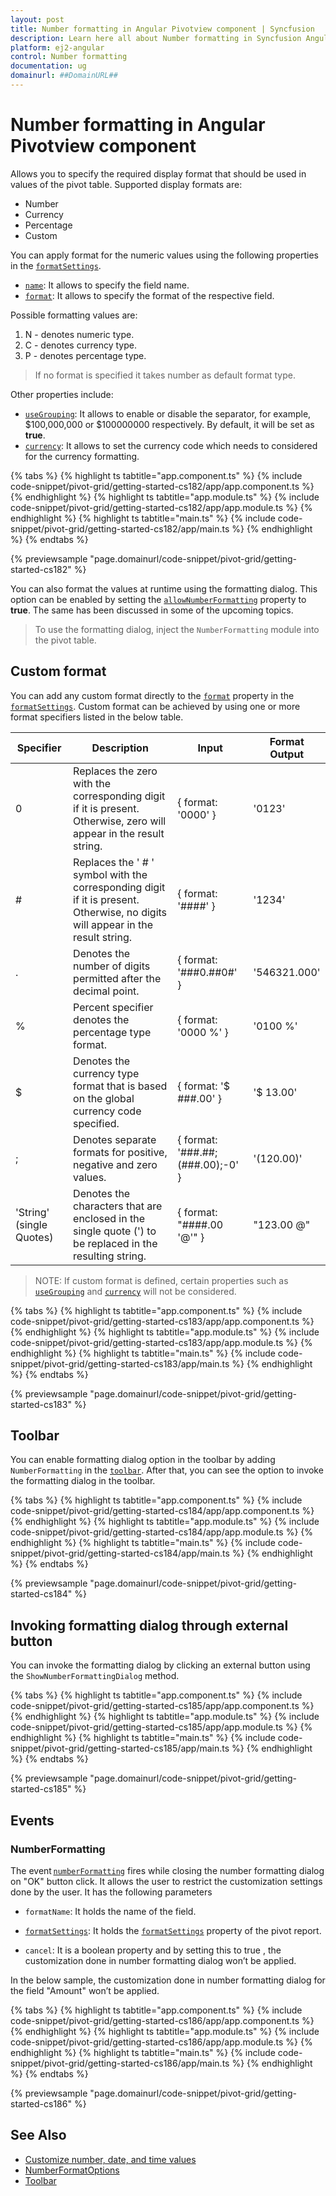 ```yaml
---
layout: post
title: Number formatting in Angular Pivotview component | Syncfusion
description: Learn here all about Number formatting in Syncfusion Angular Pivotview component of Syncfusion Essential JS 2 and more.
platform: ej2-angular
control: Number formatting 
documentation: ug
domainurl: ##DomainURL##
---
```


# Number formatting in Angular Pivotview component

Allows you to specify the required display format that should be used in values of the pivot table. Supported display formats are:

* Number
* Currency
* Percentage
* Custom

You can apply format for the numeric values using the following properties in the [`formatSettings`](https://ej2.syncfusion.com/angular/documentation/api/pivotview/dataSourceSettings/#formatsettings).

* [`name`](https://ej2.syncfusion.com/angular/documentation/api/pivotview/formatSettingsModel/#name): It allows to specify the field name.
* [`format`](https://ej2.syncfusion.com/angular/documentation/api/pivotview/formatSettingsModel/#format): It allows to specify the format of the respective field.

Possible formatting values are:

1. N - denotes numeric type.
2. C - denotes currency type.
3. P - denotes percentage type.

> If no format is specified it takes number as default format type.

Other properties include:

* [`useGrouping`](https://ej2.syncfusion.com/angular/documentation/api/pivotview/formatSettingsModel/#usegrouping): It allows to enable or disable the separator, for example, $100,000,000 or $100000000 respectively. By default, it will be set as **true**.
* [`currency`](https://ej2.syncfusion.com/angular/documentation/api/pivotview/formatSettingsModel/#currency): It allows to set the currency code which needs to considered for the currency formatting.

{% tabs %}
{% highlight ts tabtitle="app.component.ts" %}
{% include code-snippet/pivot-grid/getting-started-cs182/app/app.component.ts %}
{% endhighlight %}
{% highlight ts tabtitle="app.module.ts" %}
{% include code-snippet/pivot-grid/getting-started-cs182/app/app.module.ts %}
{% endhighlight %}
{% highlight ts tabtitle="main.ts" %}
{% include code-snippet/pivot-grid/getting-started-cs182/app/main.ts %}
{% endhighlight %}
{% endtabs %}
  
{% previewsample "page.domainurl/code-snippet/pivot-grid/getting-started-cs182" %}

You can also format the values at runtime using the formatting dialog. This option can be enabled by setting the [`allowNumberFormatting`](https://ej2.syncfusion.com/angular/documentation/api/pivotview/#allownumberformatting) property to **true**. The same has been discussed in some of the upcoming topics.

> To use the formatting dialog, inject the `NumberFormatting` module into the pivot table.

## Custom format

You can add any custom format directly to the [`format`](https://ej2.syncfusion.com/angular/documentation/api/pivotview/formatSettingsModel/#format) property in the [`formatSettings`](https://ej2.syncfusion.com/angular/documentation/api/pivotview/dataSourceSettings/#formatsettings). Custom format can be achieved by using one or more format specifiers listed in the below table.

| Specifier | Description | Input | Format Output |
| ------- |--------------- | ---------------- | --------------- |
| 0 | Replaces the zero with the corresponding digit if it is present. Otherwise, zero will appear in the result string. | { format: '0000' } | '0123' |
| # | Replaces the ' # ' symbol with the corresponding digit if it is present. Otherwise, no digits will appear in the result string.| { format: '####' } | '1234' |
| . | Denotes the number of digits permitted after the decimal point. | { format: '###0.##0#' } | '546321.000' |
| % | Percent specifier denotes the percentage type format. | { format: '0000 %' } | '0100 %' |
| $ | Denotes the currency type format that is based on the global currency code specified. | { format: '$ ###.00' } | '$ 13.00' |
| ; | Denotes separate formats for positive, negative and zero values. | { format: '###.##;(###.00);-0' } | '(120.00)'    |
| 'String' (single Quotes) | Denotes the characters that are enclosed in the single quote (') to be replaced in the resulting string. | { format: "####.00 '@'" } | "123.00 @"    |

>NOTE: If custom format is defined, certain properties such as [`useGrouping`](https://ej2.syncfusion.com/angular/documentation/api/pivotview/formatSettingsModel/#usegrouping) and [`currency`](https://ej2.syncfusion.com/angular/documentation/api/pivotview/formatSettingsModel/#currency) will not be considered.

{% tabs %}
{% highlight ts tabtitle="app.component.ts" %}
{% include code-snippet/pivot-grid/getting-started-cs183/app/app.component.ts %}
{% endhighlight %}
{% highlight ts tabtitle="app.module.ts" %}
{% include code-snippet/pivot-grid/getting-started-cs183/app/app.module.ts %}
{% endhighlight %}
{% highlight ts tabtitle="main.ts" %}
{% include code-snippet/pivot-grid/getting-started-cs183/app/main.ts %}
{% endhighlight %}
{% endtabs %}
  
{% previewsample "page.domainurl/code-snippet/pivot-grid/getting-started-cs183" %}

## Toolbar

You can enable formatting dialog option in the toolbar by adding `NumberFormatting` in the [`toolbar`](https://ej2.syncfusion.com/angular/documentation/api/pivotview/#toolbar). After that, you can see the option to invoke the formatting dialog in the toolbar.

{% tabs %}
{% highlight ts tabtitle="app.component.ts" %}
{% include code-snippet/pivot-grid/getting-started-cs184/app/app.component.ts %}
{% endhighlight %}
{% highlight ts tabtitle="app.module.ts" %}
{% include code-snippet/pivot-grid/getting-started-cs184/app/app.module.ts %}
{% endhighlight %}
{% highlight ts tabtitle="main.ts" %}
{% include code-snippet/pivot-grid/getting-started-cs184/app/main.ts %}
{% endhighlight %}
{% endtabs %}
  
{% previewsample "page.domainurl/code-snippet/pivot-grid/getting-started-cs184" %}

## Invoking formatting dialog through external button

You can invoke the formatting dialog by clicking an external button using the `ShowNumberFormattingDialog` method.

{% tabs %}
{% highlight ts tabtitle="app.component.ts" %}
{% include code-snippet/pivot-grid/getting-started-cs185/app/app.component.ts %}
{% endhighlight %}
{% highlight ts tabtitle="app.module.ts" %}
{% include code-snippet/pivot-grid/getting-started-cs185/app/app.module.ts %}
{% endhighlight %}
{% highlight ts tabtitle="main.ts" %}
{% include code-snippet/pivot-grid/getting-started-cs185/app/main.ts %}
{% endhighlight %}
{% endtabs %}
  
{% previewsample "page.domainurl/code-snippet/pivot-grid/getting-started-cs185" %}

## Events

### NumberFormatting

The event [`numberFormatting`](https://ej2.syncfusion.com/angular/documentation/api/pivotview#numberformatting) fires while closing the number formatting dialog on "OK" button click. It allows the user to restrict the customization settings done by the user. It has the following parameters

* `formatName`: It holds the name of the field.

* [`formatSettings`](https://ej2.syncfusion.com/angular/documentation/api/pivotview/dataSourceSettings/#formatsettings): It holds the [`formatSettings`](https://ej2.syncfusion.com/angular/documentation/api/pivotview/dataSourceSettings/#formatsettings) property of the pivot report.

* `cancel`: It is a boolean property and by setting this to true , the customization done in number formatting dialog won’t be applied.

In the below sample, the customization done in number formatting dialog for the field "Amount" won’t be applied.

{% tabs %}
{% highlight ts tabtitle="app.component.ts" %}
{% include code-snippet/pivot-grid/getting-started-cs186/app/app.component.ts %}
{% endhighlight %}
{% highlight ts tabtitle="app.module.ts" %}
{% include code-snippet/pivot-grid/getting-started-cs186/app/app.module.ts %}
{% endhighlight %}
{% highlight ts tabtitle="main.ts" %}
{% include code-snippet/pivot-grid/getting-started-cs186/app/main.ts %}
{% endhighlight %}
{% endtabs %}
  
{% previewsample "page.domainurl/code-snippet/pivot-grid/getting-started-cs186" %}

## See Also

* [Customize number, date, and time values](./how-to/customize-number-date-and-time-values/)
* [NumberFormatOptions](https://ej2.syncfusion.com/angular/documentation/common/internationalization/)
* [Toolbar](./tool-bar)